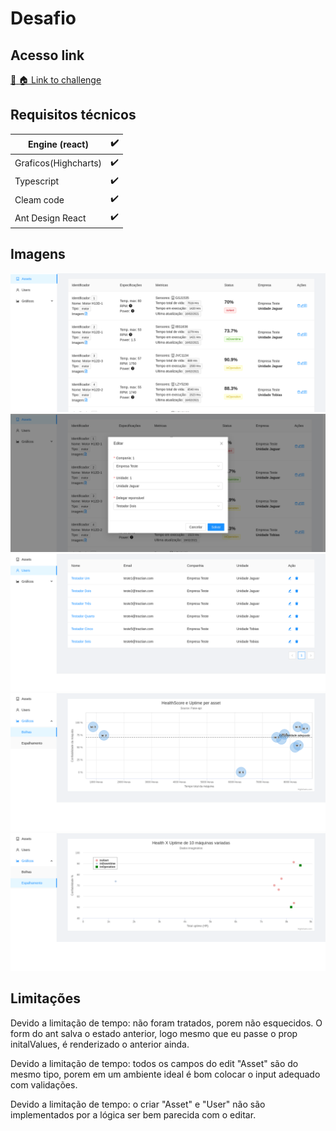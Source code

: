 # Desafio 

## Acesso link

[:link: :house: Link to challenge](https://prod.d1y8cadmq4msv5.amplifyapp.com)


## Requisitos técnicos

| Engine (react)       | :heavy_check_mark: |
|----------------------|--------------------|
| Graficos(Highcharts) | :heavy_check_mark: |
| Typescript           | :heavy_check_mark: |
| Cleam code           | :heavy_check_mark: |
| Ant Design React     | :heavy_check_mark: |


## Imagens 

![](/imgs/assets.png)
![](/imgs/assets_modal.png)
![](/imgs/users.png)
![](/imgs/graphs_bubble.png)
![](/imgs/graphs_scatter.png)



## Limitações

Devido a limitação de tempo: não foram tratados, porem não esquecidos.
O form do ant salva o estado anterior, logo mesmo que eu passe o prop initalValues, é renderizado o anterior ainda.

Devido a limitação de tempo: todos os campos do edit "Asset" são do mesmo tipo, porem em um ambiente ideal é bom colocar o input adequado com validações.

Devido a limitação de tempo: o criar "Asset" e "User" não são implementados por a lógica ser bem parecida com o editar.